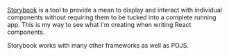 
[Storybook](https://storybook.js.org "Build bulletproof UI components faster") is a tool to provide a mean to display and interact with individual components without requiring them to be tucked into a complete running app. This is my way to see what I'm creating when writing React components.

Storybook works with many other frameworks as well as POJS.
